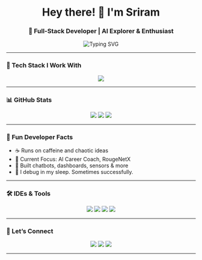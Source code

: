 <h1 align="center">Hey there! 👋 I'm Sriram</h1>
<h3 align="center">🚀 Full-Stack Developer | AI Explorer & Enthusiast</h3>

<p align="center">
  <img src="https://readme-typing-svg.demolab.com?font=Fira+Code&duration=3000&pause=1000&center=true&vCenter=true&width=435&lines=Sleep-deprived+%E2%9C%85+Code-obsessed+%F0%9F%92%BB;React+%2B+Node+%2B+Flask+lover+%F0%9F%94%A5;Always+debugging+life...+and+code" alt="Typing SVG" />
</p>

---

### 🔧 Tech Stack I Work With

<p align="center">
  <img src="https://skillicons.dev/icons?i=js,ts,react,next,nodejs,mongodb,flask,python,vite,html,css,tailwind,vscode,git,github" />
</p>

---

### 📊 GitHub Stats

<p align="center">
  <img src="https://github-readme-stats.vercel.app/api?username=Sreejesh06&show_icons=true&theme=radical&hide_title=true&count_private=true" />
  <img src="https://github-readme-streak-stats.herokuapp.com/?user=Sreejesh06&theme=radical" />
  <img src="https://github-readme-stats.vercel.app/api/top-langs/?username=Sreejesh06&layout=compact&theme=radical" />
</p>

---

### 🧠 Fun Developer Facts

- ☕ Runs on caffeine and chaotic ideas
- 🎯 Current Focus: AI Career Coach, RougeNetX
- 🤖 Built chatbots, dashboards, sensors & more
- 🧩 I debug in my sleep. Sometimes successfully.

---

### 🛠️ IDEs & Tools

<p align="center">
  <img src="https://img.shields.io/badge/VS%20Code-007ACC.svg?&style=for-the-badge&logo=visual-studio-code&logoColor=white" />
  <img src="https://img.shields.io/badge/Postman-FF6C37.svg?&style=for-the-badge&logo=postman&logoColor=white" />
  <img src="https://img.shields.io/badge/Git-F05032?style=for-the-badge&logo=git&logoColor=white" />
  <img src="https://img.shields.io/badge/Clerk-4526ff?style=for-the-badge&logo=clerk&logoColor=white" />
</p>

---

### 🔗 Let’s Connect

<p align="center">
  <a href="https://github.com/sriram687"><img src="https://img.shields.io/badge/GitHub-171515.svg?&style=for-the-badge&logo=github&logoColor=white"/></a>
  <a href="https://linkedin.com/in/sriram018"><img src="https://img.shields.io/badge/LinkedIn-0077B5.svg?&style=for-the-badge&logo=linkedin&logoColor=white"/></a>
  <a href="mailto:msram2006@gmail.com"><img src="https://img.shields.io/badge/Gmail-D14836.svg?&style=for-the-badge&logo=gmail&logoColor=white"/></a>
</p>

---
